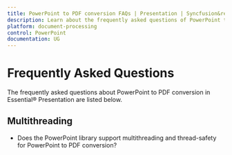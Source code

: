 ```yaml
---
title: PowerPoint to PDF conversion FAQs | Presentation | Syncfusion&reg;
description: Learn about the frequently asked questions of PowerPoint to PDF conversion in the .NET PowerPoint (Presentation) library.
platform: document-processing
control: PowerPoint
documentation: UG
---
```


# Frequently Asked Questions

The frequently asked questions about PowerPoint to PDF conversion in Essential&reg; Presentation are listed below.

## Multithreading

* Does the PowerPoint library support multithreading and thread-safety for PowerPoint to PDF conversion?